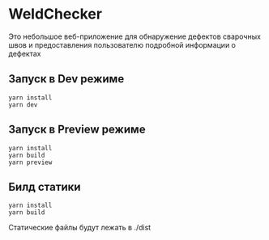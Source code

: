 # WeldChecker

Это небольшое веб-приложение для обнаружение дефектов сварочных швов и предоставления пользователю подробной информации о дефектах

## Запуск в Dev режиме
```shell
yarn install
yarn dev
```

## Запуск в Preview режиме
```shell
yarn install
yarn build
yarn preview
```

## Билд статики
```shell
yarn install
yarn build
```

Статические файлы будут лежать в ./dist
